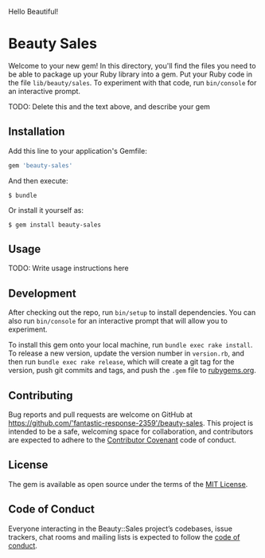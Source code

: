 Hello Beautiful!

# Beauty Sales

Welcome to your new gem! In this directory, you'll find the files you need to be able to package up your Ruby library into a gem. Put your Ruby code in the file `lib/beauty/sales`. To experiment with that code, run `bin/console` for an interactive prompt.

TODO: Delete this and the text above, and describe your gem

## Installation

Add this line to your application's Gemfile:

```ruby
gem 'beauty-sales'
```

And then execute:

    $ bundle

Or install it yourself as:

    $ gem install beauty-sales

## Usage

TODO: Write usage instructions here

## Development

After checking out the repo, run `bin/setup` to install dependencies. You can also run `bin/console` for an interactive prompt that will allow you to experiment.

To install this gem onto your local machine, run `bundle exec rake install`. To release a new version, update the version number in `version.rb`, and then run `bundle exec rake release`, which will create a git tag for the version, push git commits and tags, and push the `.gem` file to [rubygems.org](https://rubygems.org).

## Contributing

Bug reports and pull requests are welcome on GitHub at https://github.com/'fantastic-response-2359'/beauty-sales. This project is intended to be a safe, welcoming space for collaboration, and contributors are expected to adhere to the [Contributor Covenant](http://contributor-covenant.org) code of conduct.

## License

The gem is available as open source under the terms of the [MIT License](https://opensource.org/licenses/MIT).

## Code of Conduct

Everyone interacting in the Beauty::Sales project’s codebases, issue trackers, chat rooms and mailing lists is expected to follow the [code of conduct](https://github.com/'fantastic-response-2359'/beauty-sales/blob/master/CODE_OF_CONDUCT.md).
